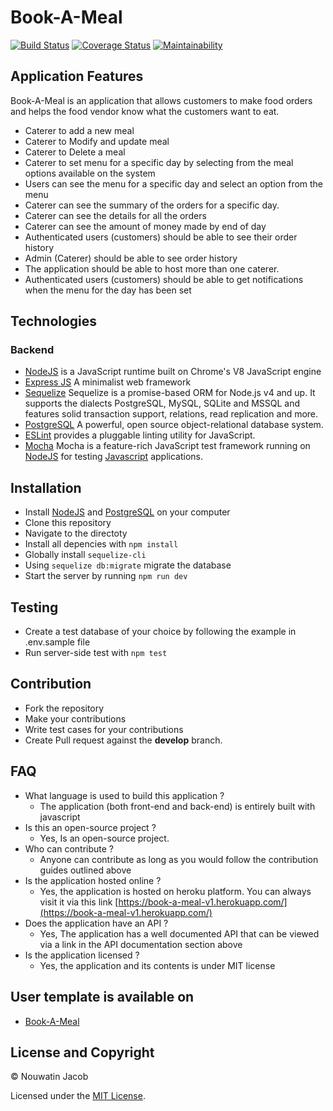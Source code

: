 # Book-A-Meal

[![Build Status](https://travis-ci.org/nouwatinjacob/book-a-meal.svg?branch=develop)](https://travis-ci.org/nouwatinjacob/book-a-meal)
[![Coverage Status](https://coveralls.io/repos/github/nouwatinjacob/book-a-meal/badge.svg?branch=develop)](https://coveralls.io/github/nouwatinjacob/book-a-meal?branch=develop)
[![Maintainability](https://api.codeclimate.com/v1/badges/71169e218528ed943a7a/maintainability)](https://codeclimate.com/github/nouwatinjacob/book-a-meal/maintainability)

## Application Features

Book-A-Meal is an application that allows customers to make food orders and helps the food
vendor know what the customers want to eat.

- Caterer to add a new meal
- Caterer to Modify and update meal
- Caterer to Delete a meal
- Caterer to set menu for a specific day by selecting from the meal options available on the system
- Users can see the menu for a specific day and select an option from the menu
- Caterer can see the summary of the orders for a specific day.
- Caterer can see the details for all the orders
- Caterer can see the amount of money made by end of day
- Authenticated users (customers) should be able to see their order history
- Admin (Caterer) should be able to see order history
- The application should be able to host more than one caterer.
- Authenticated users (customers) should be able to get notifications when the menu for the day has been set

## Technologies

### Backend

- [NodeJS](http://nodejs.org/en) is a JavaScript runtime built on Chrome's V8 JavaScript engine
- [Express JS](http://express.com) A minimalist web framework
- [Sequelize](http://docs.sequelizejs.com/) Sequelize is a promise-based ORM for Node.js v4 and up. It supports the dialects PostgreSQL, MySQL, SQLite and MSSQL and features solid transaction support, relations, read replication and more.
- [PostgreSQL](https://www.postgresql.org/) A powerful, open source object-relational database system.
- [ESLint](eslint.org) provides a pluggable linting utility for JavaScript.
- [Mocha](https://mochajs.org/) Mocha is a feature-rich JavaScript test framework running on [NodeJS](nodejs.org/en) for testing [Javascript](javascript.com) applications.

## Installation

- Install [NodeJS](http://nodejs.org/en) and [PostgreSQL](https://www.postgresql.org/) on your computer
- Clone this repository
- Navigate to the directoty
- Install all depencies with ```npm install```
- Globally install ```sequelize-cli```
- Using ```sequelize db:migrate``` migrate the database
- Start the server by running ```npm run dev```

## Testing

- Create a test database of your choice by following the example in .env.sample file
- Run server-side test with `npm test`

## Contribution

- Fork the repository
- Make your contributions
- Write test cases for your contributions
- Create Pull request against the **develop** branch.

## FAQ

* What language is used to build this application ?
  - The application (both front-end and back-end) is entirely built with javascript
* Is this an open-source project ?
  - Yes, Is an open-source project.
* Who can contribute ?
  - Anyone can contribute as long as you would follow the contribution guides outlined above
* Is the application hosted online ?
  - Yes, the application is hosted on heroku platform. You can always visit it via this link [https://book-a-meal-v1.herokuapp.com/](https://book-a-meal-v1.herokuapp.com/)
* Does the application have an API ?
  - Yes, The application has a well documented API that can be viewed via a link in the API documentation section above
* Is the application licensed ?
  - Yes, the application and its contents is under MIT license

## User template is available on

- [Book-A-Meal](https://nouwatinjacob.github.io/book-a-meal)

## License and Copyright

&copy; Nouwatin Jacob

Licensed under the [MIT License](LICENSE).